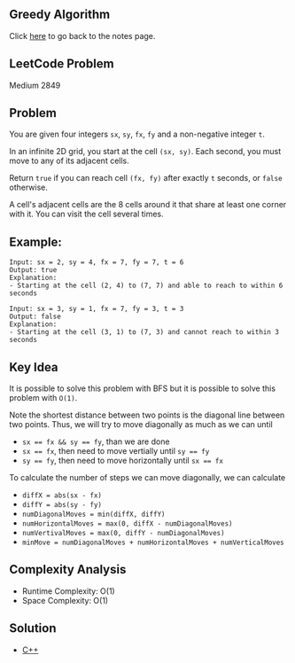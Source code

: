 ## Greedy Algorithm
Click [here](../notes.md) to go back to the notes page.

## LeetCode Problem
Medium 2849

## Problem
You are given four integers `sx`, `sy`, `fx`, `fy` and a non-negative integer `t`.

In an infinite 2D grid, you start at the cell `(sx, sy)`. Each second, you must move to any of its adjacent cells.

Return `true` if you can reach cell `(fx, fy)` after exactly `t` seconds, or `false` otherwise.

A cell's adjacent cells are the 8 cells around it that share at least one corner with it. You can visit the cell several times.

## Example:
```
Input: sx = 2, sy = 4, fx = 7, fy = 7, t = 6
Output: true
Explanation:
- Starting at the cell (2, 4) to (7, 7) and able to reach to within 6 seconds

Input: sx = 3, sy = 1, fx = 7, fy = 3, t = 3
Output: false
Explanation:
- Starting at the cell (3, 1) to (7, 3) and cannot reach to within 3 seconds
```

## Key Idea
It is possible to solve this problem with BFS but it is possible to solve this problem with `O(1)`.

Note the shortest distance between two points is the diagonal line between two points. Thus, we will try to move diagonally as much as we can until
- `sx == fx && sy == fy`, than we are done
- `sx == fx`, then need to move vertially until `sy == fy`
- `sy == fy`, then need to move horizontally until `sx == fx`

To calculate the number of steps we can move diagonally, we can calculate
- `diffX = abs(sx - fx)`
- `diffY = abs(sy - fy)`
- `numDiagonalMoves = min(diffX, diffY)`
- `numHorizontalMoves = max(0, diffX - numDiagonalMoves)`
- `numVertivalMoves = max(0, diffY - numDiagonalMoves)`
- `minMove = numDiagonalMoves + numHorizontalMoves + numVerticalMoves`

## Complexity Analysis
- Runtime Complexity: O(1)
- Space Complexity: O(1)

## Solution
- [C++](./solution.cpp)
